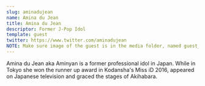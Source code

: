 ```yaml
---
slug: aminadujean
name: Amina du Jean
title: Amina du Jean
descriptor: Former J-Pop Idol
template: guest
twitter: https://www.twitter.com/aminadujean
NOTE: Make sure image of the guest is in the media folder, named guest_(YEAR)_(GUEST_SLUG).png
---
```


Amina du Jean aka Aminyan is a former professional idol in Japan. While in Tokyo she won the runner up award in Kodansha's Miss iD 2016, appeared on Japanese television and graced the stages of Akihabara. 
